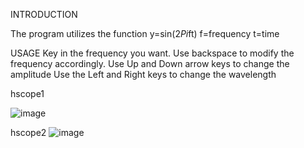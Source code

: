 INTRODUCTION

The program utilizes the function y=sin(2*Pi*ft)
f=frequency
t=time


USAGE
Key in the frequency you want.
Use backspace to modify the frequency accordingly.
Use Up and Down arrow keys to change the amplitude
Use the Left and Right keys to change the wavelength 


hscope1

![image](https://github.com/danthio/frequencies/assets/109515278/69fde185-d16d-4f52-b609-3fc4987e7cfe)


hscope2
![image](https://github.com/danthio/frequencies/assets/109515278/4ac3c83d-c66d-4026-9bfc-2b59697d6665)
